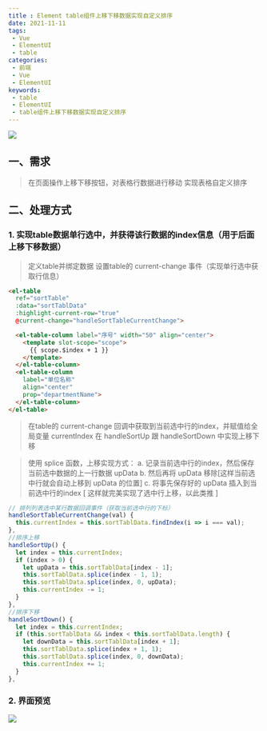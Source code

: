 ```yaml
---
title : Element table组件上移下移数据实现自定义排序
date: 2021-11-11
tags:
 - Vue
 - ElementUI
 - table
categories: 
 - 前端
 - Vue
 - ElementUI
keywords:
 - table
 - ElementUI
 - table组件上移下移数据实现自定义排序
---
```


<img src="./IMG_1987.JPG"/>

## 一、需求
> 在页面操作上移下移按钮，对表格行数据进行移动
> 实现表格自定义排序

## 二、处理方式
### 1. 实现table数据单行选中，并获得该行数据的index信息（用于后面上移下移数据）

> 定义table并绑定数据
> 设置table的 current-change 事件（实现单行选中获取行信息）

```html
<el-table
  ref="sortTable"
  :data="sortTablData"
  :highlight-current-row="true"
  @current-change="handleSortTableCurrentChange">

  <el-table-column label="序号" width="50" align="center">
    <template slot-scope="scope">
      {{ scope.$index + 1 }}
    </template>
  </el-table-column>
  <el-table-column
    label="单位名称"
    align="center"
    prop="departmentName">
  </el-table-column>
</el-table>

```

> 在table的 current-change 回调中获取到当前选中行的index，并赋值给全局变量 currentIndex
> 在 handleSortUp 跟 handleSortDown 中实现上移下移

> 使用 splice 函数，上移实现方式：
> a. 记录当前选中行的index，然后保存当前选中数据的上一行数据 upData
> b. 然后再将 upData 移除[这样当前选中行就会自动上移到 upData 的位置]
> c. 将事先保存好的 upData 插入到当前选中行的index [ 这样就完美实现了选中行上移，以此类推 ]

```js
// 排列列表选中某行数据回调事件（获取当前选中行的下标）
handleSortTableCurrentChange(val) {
  this.currentIndex = this.sortTablData.findIndex(i => i === val);
},
//排序上移
handleSortUp() {
  let index = this.currentIndex;
  if (index > 0) {
    let upData = this.sortTablData[index - 1];
    this.sortTablData.splice(index - 1, 1);
    this.sortTablData.splice(index, 0, upData);
    this.currentIndex -= 1;
  }
},
//排序下移
handleSortDown() {
  let index = this.currentIndex;
  if (this.sortTablData && index < this.sortTablData.length) {
    let downData = this.sortTablData[index + 1];
    this.sortTablData.splice(index + 1, 1);
    this.sortTablData.splice(index, 0, downData);
    this.currentIndex += 1;
  }
},
```

### 2. 界面预览
![](./code-img.jpg)


